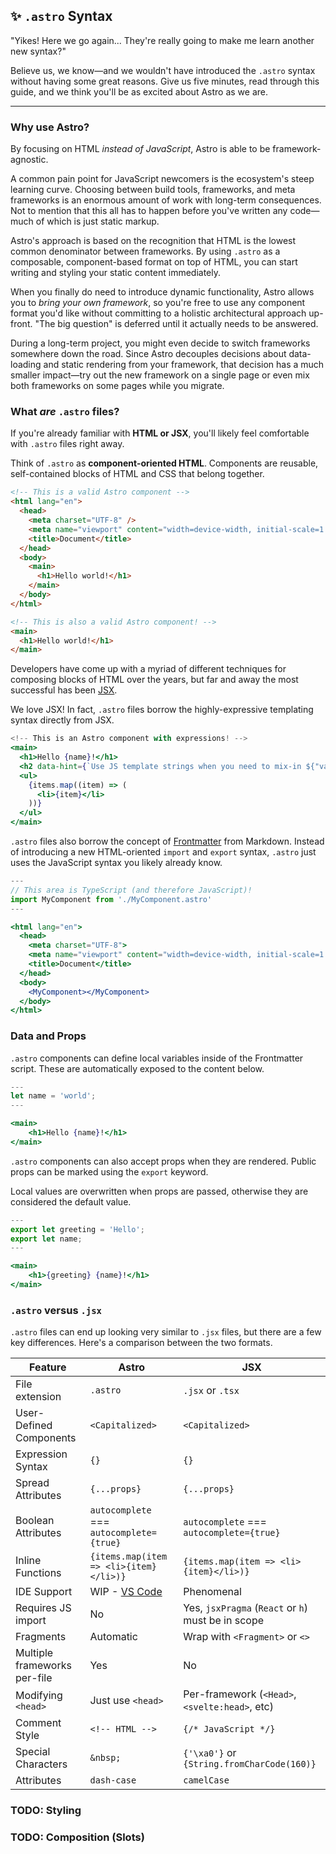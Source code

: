 ## ✨ `.astro` Syntax

"Yikes! Here we go again... They're really going to make me learn another new syntax?"

Believe us, we know—and we wouldn't have introduced the `.astro` syntax without having some great reasons. Give us five minutes, read through this guide, and we think you'll be as excited about Astro as we are.

---

### Why use Astro?

By focusing on HTML _instead of JavaScript_, Astro is able to be framework-agnostic.

A common pain point for JavaScript newcomers is the ecosystem's steep learning curve. Choosing between build tools, frameworks, and meta frameworks is an enormous amount of work with long-term consequences. Not to mention that this all has to happen before you've written any code—much of which is just static markup.

Astro's approach is based on the recognition that HTML is the lowest common denominator between frameworks. By using `.astro` as a composable, component-based format on top of HTML, you can start writing and styling your static content immediately.

When you finally do need to introduce dynamic functionality, Astro allows you to _bring your own framework_, so you're free to use any component format you'd like without committing to a holistic architectural approach up-front. "The big question" is deferred until it actually needs to be answered.

During a long-term project, you might even decide to switch frameworks somewhere down the road. Since Astro decouples decisions about data-loading and static rendering from your framework, that decision has a much smaller impact—try out the new framework on a single page or even mix both frameworks on some pages while you migrate.

### What _are_ `.astro` files?

If you're already familiar with **HTML or JSX**, you'll likely feel comfortable with `.astro` files right away.

Think of `.astro` as **component-oriented HTML**. Components are reusable, self-contained blocks of HTML and CSS that belong together.

```html
<!-- This is a valid Astro component -->
<html lang="en">
  <head>
    <meta charset="UTF-8" />
    <meta name="viewport" content="width=device-width, initial-scale=1.0" />
    <title>Document</title>
  </head>
  <body>
    <main>
      <h1>Hello world!</h1>
    </main>
  </body>
</html>
```

```html
<!-- This is also a valid Astro component! -->
<main>
  <h1>Hello world!</h1>
</main>
```

Developers have come up with a myriad of different techniques for composing blocks of HTML over the years, but far and away the most successful has been [JSX](https://reactjs.org/docs/introducing-jsx.html).

We love JSX! In fact, `.astro` files borrow the highly-expressive templating syntax directly from JSX.

```jsx
<!-- This is an Astro component with expressions! -->
<main>
  <h1>Hello {name}!</h1>
  <h2 data-hint={`Use JS template strings when you need to mix-in ${"variables"}.`}>So good!</h2>
  <ul>
    {items.map((item) => (
      <li>{item}</li>
    ))}
  </ul>
</main>
```

`.astro` files also borrow the concept of [Frontmatter](https://jekyllrb.com/docs/front-matter/) from Markdown. Instead of introducing a new HTML-oriented `import` and `export` syntax, `.astro` just uses the JavaScript syntax you likely already know.

```jsx
---
// This area is TypeScript (and therefore JavaScript)!
import MyComponent from './MyComponent.astro'
---

<html lang="en">
  <head>
    <meta charset="UTF-8">
    <meta name="viewport" content="width=device-width, initial-scale=1.0">
    <title>Document</title>
  </head>
  <body>
    <MyComponent></MyComponent>
  </body>
</html>
```

### Data and Props

`.astro` components can define local variables inside of the Frontmatter script. These are automatically exposed to the content below.

```jsx
---
let name = 'world';
---

<main>
    <h1>Hello {name}!</h1>
</main>
```

`.astro` components can also accept props when they are rendered. Public props can be marked using the `export` keyword.

Local values are overwritten when props are passed, otherwise they are considered the default value.

```jsx
---
export let greeting = 'Hello';
export let name;
---

<main>
    <h1>{greeting} {name}!</h1>
</main>
```

### `.astro` versus `.jsx`

`.astro` files can end up looking very similar to `.jsx` files, but there are a few key differences. Here's a comparison between the two formats.

| Feature                      | Astro                                    | JSX                                                |
| ---------------------------- | ---------------------------------------- | -------------------------------------------------- |
| File extension               | `.astro`                                 | `.jsx` or `.tsx`                                   |
| User-Defined Components      | `<Capitalized>`                          | `<Capitalized>`                                    |
| Expression Syntax            | `{}`                                     | `{}`                                               |
| Spread Attributes            | `{...props}`                             | `{...props}`                                       |
| Boolean Attributes           | `autocomplete` === `autocomplete={true}` | `autocomplete` === `autocomplete={true}`           |
| Inline Functions             | `{items.map(item => <li>{item}</li>)}`   | `{items.map(item => <li>{item}</li>)}`             |
| IDE Support                  | WIP - [VS Code][code-ext]                | Phenomenal                                         |
| Requires JS import           | No                                       | Yes, `jsxPragma` (`React` or `h`) must be in scope |
| Fragments                    | Automatic                                | Wrap with `<Fragment>` or `<>`                     |
| Multiple frameworks per-file | Yes                                      | No                                                 |
| Modifying `<head>`           | Just use `<head>`                        | Per-framework (`<Head>`, `<svelte:head>`, etc)     |
| Comment Style                | `<!-- HTML -->`                          | `{/* JavaScript */}`                               |
| Special Characters           | `&nbsp;`                                 | `{'\xa0'}` or `{String.fromCharCode(160)}`         |
| Attributes                   | `dash-case`                              | `camelCase`                                        |

### TODO: Styling

### TODO: Composition (Slots)

[code-ext]: https://marketplace.visualstudio.com/items?itemName=astro-build.astro-vscode
